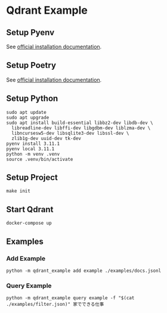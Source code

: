 # Qdrant Example

## Setup Pyenv

See [official installation documentation](https://github.com/pyenv/pyenv#installation).

## Setup Poetry

See [official installation documentation](https://python-poetry.org/docs/#installation).

## Setup Python

```shell
sudo apt update
sudo apt upgrade
sudo apt install build-essential libbz2-dev libdb-dev \
  libreadline-dev libffi-dev libgdbm-dev liblzma-dev \
  libncursesw5-dev libsqlite3-dev libssl-dev \
  zlib1g-dev uuid-dev tk-dev
pyenv install 3.11.1
pyenv local 3.11.1
python -m venv .venv
source .venv/bin/activate
```

## Setup Project

```shell
make init
```

## Start Qdrant

```shell
docker-compose up
```

## Examples

### Add Example

```shell
python -m qdrant_example add example ./examples/docs.jsonl
```

### Query Example

```shell
python -m qdrant_example query example -f "$(cat ./examples/filter.json)" 家でできる仕事
```
